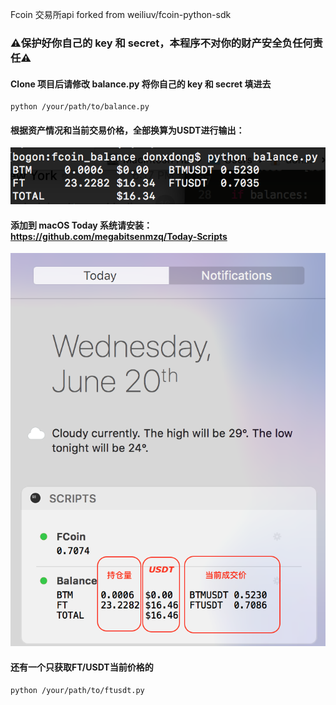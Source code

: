 Fcoin 交易所api forked from weiliuv/fcoin-python-sdk

### ⚠️保护好你自己的 key 和 secret，本程序不对你的财产安全负任何责任⚠️

#### Clone 项目后请修改 balance.py 将你自己的 key 和 secret 填进去
```
python /your/path/to/balance.py
```


#### 根据资产情况和当前交易价格，全部换算为USDT进行输出：
![balance](balance.png)


#### 添加到 macOS Today 系统请安装：https://github.com/megabitsenmzq/Today-Scripts
![balance_today](balance_today.png)


#### 还有一个只获取FT/USDT当前价格的
```
python /your/path/to/ftusdt.py
```